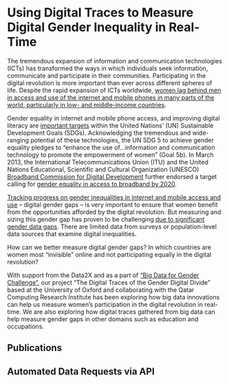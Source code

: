 # Using Digital Traces to Measure Digital Gender Inequality in Real-Time
The tremendous expansion of information and communication technologies (ICTs) has transformed the ways in which 
individuals seek information, communicate and participate in their communities. Participating in the digital revolution 
is more important than ever across different spheres of life. Despite the rapid expansion of ICTs worldwide, 
[women lag behind men in access and use of the internet and mobile phones in many parts of the world, particularly in 
low- and middle-income countries](https://www.itu.int/en/ITU-D/Statistics/Documents/facts/ICTFactsFigures2017.pdf).

Gender equality in internet and mobile phone access, and improving digital literacy are 
[important targets](https://sustainabledevelopment.un.org/content/documents/10789Chapter3_GSDR2016.pdf) 
within the United Nations’ (UN) Sustainable Development Goals (SDGs). Acknowledging the tremendous and wide-ranging 
potential of these technologies, the UN SDG 5 to achieve gender equality pledges to “enhance the use of…information and 
communication technology to promote the empowerment of women” (Goal 5b). In March 2013, the International 
Telecommunications Union (ITU) and the United Nations Educational, Scientific and Cultural Organization (UNESCO) 
[Broadband Commission for Digital Development](https://www.broadbandcommission.org/Pages/default.aspx) further endorsed 
a target calling for [gender equality in access to broadband by 2020](https://es.unesco.org/node/83355).

[Tracking progress on gender inequalities in internet and mobile access and use](https://broadbandcommission.org/Documents/publications/DigitalGenderDivideProgressReport2018.pdf) 
– digital gender gaps – is very important to ensure that women benefit from the opportunities afforded by the digital 
revolution. But measuring and sizing this gender gap has proven to be challenging 
[due to significant gender data gaps](https://www.data2x.org/what-is-gender-data/gender-data-gaps/). There are limited 
data from surveys or population-level data sources that examine digital inequalities.

How can we better measure digital gender gaps? In which countries are women most “invisible” online and not 
participating equally in the digital revolution?

With support from the Data2X and as a part of [“Big Data for Gender Challenge”](https://www.data2x.org/big-data-challenge-awards/#digital), 
our project “The Digital Traces of the Gender Digital Divide” based at the University of Oxford and collaborating with 
the Qatar Computing Research Institute has been exploring how big data innovations can help us measure women’s 
participation in the digital revolution in real-time. We are also exploring how digital traces gathered from big data 
can help measure gender gaps in other domains such as education and occupations.

## Publications

## Automated Data Requests via API